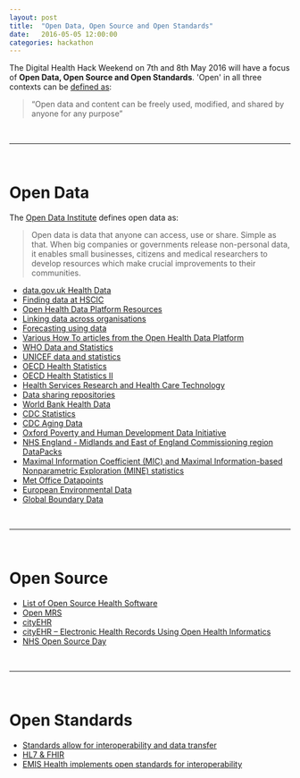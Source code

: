 ```yaml
---
layout: post
title:  "Open Data, Open Source and Open Standards"
date:   2016-05-05 12:00:00
categories: hackathon
---
```


    
The Digital Health Hack Weekend on 7th and 8th May 2016 will have a focus of **Open Data, Open Source and Open Standards**.  'Open' in all three contexts can be <a href="http://opendefinition.org/">defined as</a>:

> “Open data and content can be freely used, modified, and shared by anyone for any purpose”

<br>

******

<br>

<h1 class="page-heading">Open Data</h1>

The <a href="https://theodi.org/what-is-open-data">Open Data Institute</a> defines open data as:

> Open data is data that anyone can access, use or share. Simple as that. When big companies or governments release non-personal data, it enables small businesses, citizens and medical researchers to develop resources which make crucial improvements to their communities.

    
- [data.gov.uk Health Data](https://data.gov.uk/data/search?theme-primary=Health&core_dataset=true&api=true&unpublished=false)
- [Finding data at HSCIC](http://www.cde.org.uk/howto/hscic-data/)
- [Open Health Data Platform Resources](http://www.cde.org.uk/resources/resources.html)
- [Linking data across organisations](http://www.cde.org.uk/howto/cross-org-joins/)
- [Forecasting using data](http://www.cde.org.uk/howto/forecasting/)
- [Various How To articles from the Open Health Data Platform](http://www.cde.org.uk/howto/)
- [WHO Data and Statistics](http://www.who.int/research/en/)
- [UNICEF data and statistics](http://data.unicef.org/)
- [OECD Health Statistics](http://www.oecd-ilibrary.org/social-issues-migration-health/data/oecd-health-statistics_health-data-en)
- [OECD Health Statistics II](http://stats.oecd.org/index.aspx?DataSetCode=HEALTH_STAT)
- [Health Services Research and Health Care Technology](http://www.nlm.nih.gov/hsrinfo/datasites.html)
- [Data sharing repositories](http://www.nlm.nih.gov/NIHbmic/nih_data_sharing_repositories.html)
- [World Bank Health Data](http://data.worldbank.org/topic/health)
- [CDC Statistics](http://www.cdc.gov/datastatistics/)
- [CDC Aging Data](http://www.cdc.gov/aging/data/)
- [Oxford Poverty and Human Development Data Initiative](http://www.ophi.org.uk/multidimensional-poverty-index/mpi-2014/mpi-data/)
- [NHS England - Midlands and East of England Commissioning region DataPacks](http://www.england.nhs.uk/resources/resources-for-ccgs/comm-for-value/mids-eoe/)
- [Maximal Information Coefficient (MIC) and Maximal Information-based Nonparametric Exploration (MINE) statistics](http://www.exploredata.net/Downloads)
- [Met Office Datapoints](http://www.metoffice.gov.uk/datapoint)
- [European Environmental Data](http://www.eea.europa.eu/data-and-maps/data#c11=&c17=&c5=all&c0=5&b_start=0)
- [Global Boundary Data](http://www.naturalearthdata.com/downloads/)

<br>

******

<br>

<h1 class="page-heading">Open Source</h1>

- [List of Open Source Health Software](https://en.wikipedia.org/wiki/List_of_open-source_health_software)
- [Open MRS](http://openmrs.org/)
- [cityEHR](https://sourceforge.net/projects/cityehr/)
- [cityEHR – Electronic Health Records Using Open Health Informatics](http://openhealthinformatics.org/wp-content/uploads/2014/11/2014-11-26-Basic-cityEHR.pdf)
- [NHS Open Source Day](http://openhealthinformatics.org/2014/11/nhs-open-source-day/)

<br>

******

<br>

<h1 class="page-heading">Open Standards</h1>

- [Standards allow for interoperability and data transfer](http://openhealthinformatics.org/standards/)
- [HL7 & FHIR](http://www.hl7.org/implement/standards/product_brief.cfm?product_id=343)
- [EMIS Health implements open standards for interoperability](https://www.emishealth.com/news-events/news/emis-health-implements-open-standards-for-interoperability/)

